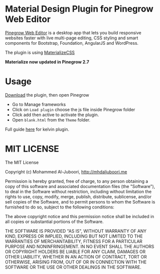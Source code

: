 # Material Design Plugin for Pinegrow Web Editor

[Pinegrow Web Editor](http://pinegrow.com/) is a desktop app that lets you build responsive websites faster with live multi-page editing, CSS styling and smart components for Bootstrap, Foundation, AngularJS and WordPress.

The plugin is using [MaterializeCSS](http://materializecss.com/)

**Materialize now updated in Pinegrow 2.7**

Usage
=====
[Download](https://github.com/MhdAljuboori/MaterializePinegrowPlugin/archive/master.zip) the plugin, then open Pinegrow
* Go to Manage frameworks
* Click on ```Load plugin``` choose the js file inside Pinegrow folder
* Click add then active to activate the plugin.
* Open ```blank.html``` from the ```Theme``` folder.

Full guide [here](http://pinegrow.com/docs/guides/kelvin-pine/index.html) for kelvin plugin.

MIT LICENSE
===========

The MIT License

Copyright (c) Mohammed Al-Juboori, http://mhdaljuboori.me

Permission is hereby granted, free of charge, to any person obtaining a copy
of this software and associated documentation files (the "Software"), to deal
in the Software without restriction, including without limitation the rights
to use, copy, modify, merge, publish, distribute, sublicense, and/or sell
copies of the Software, and to permit persons to whom the Software is
furnished to do so, subject to the following conditions:

The above copyright notice and this permission notice shall be included in
all copies or substantial portions of the Software.

THE SOFTWARE IS PROVIDED "AS IS", WITHOUT WARRANTY OF ANY KIND, EXPRESS OR
IMPLIED, INCLUDING BUT NOT LIMITED TO THE WARRANTIES OF MERCHANTABILITY,
FITNESS FOR A PARTICULAR PURPOSE AND NONINFRINGEMENT. IN NO EVENT SHALL THE
AUTHORS OR COPYRIGHT HOLDERS BE LIABLE FOR ANY CLAIM, DAMAGES OR OTHER
LIABILITY, WHETHER IN AN ACTION OF CONTRACT, TORT OR OTHERWISE, ARISING FROM,
OUT OF OR IN CONNECTION WITH THE SOFTWARE OR THE USE OR OTHER DEALINGS IN
THE SOFTWARE.

